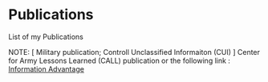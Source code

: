 # Publications
List of my Publications

NOTE: [ Military publication; Controll Unclassified Informaiton (CUI) ] Center for Army Lessons Learned (CALL) publication or the following link : [ Information Advantage ](https://armyeitaas.sharepoint-mil.us/teams/lessonslearned/CALL%20Publications/Forms/AllItems.aspx?id=%2Fteams%2Flessonslearned%2FCALL%20Publications%2F24%2D892%5FInformation%20Advantage%20%28Jul%2024%29%20%28CUI%29%2Epdf&parent=%2Fteams%2Flessonslearned%2FCALL%20Publications)
